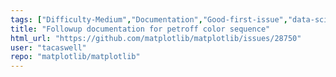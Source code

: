 ```yaml
---
tags: ["Difficulty-Medium","Documentation","Good-first-issue","data-science","data-visualization","gtk","matplotlib","plotting","python","qt","tk","wx"]
title: "Followup documentation for petroff color sequence"
html_url: "https://github.com/matplotlib/matplotlib/issues/28750"
user: "tacaswell"
repo: "matplotlib/matplotlib"
---
```


